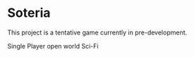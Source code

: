 # Soteria

This project is a tentative game currently in pre-development.

Single Player open world
Sci-Fi
